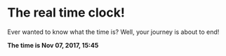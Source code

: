 # The real time clock!

Ever wanted to know what the time is? Well, your journey is about to end!

**The time is Nov 07, 2017, 15:45**